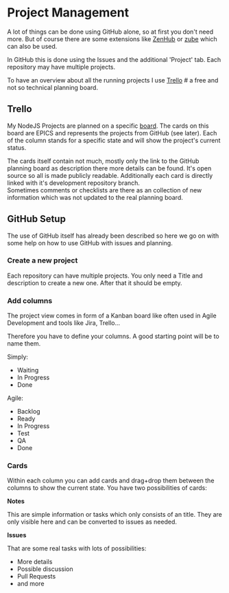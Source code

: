 # Project Management

A lot of things can be done using GitHub alone, so at first you don't need more.
But of course there are some extensions like [ZenHub](https://www.zenhub.com/)
or [zube](https://zube.io/) which can also be used.

In GitHub this is done using the Issues and the additional 'Project' tab. Each repository
may have multiple projects.

To have an overview about all the running projects I use [Trello](https://trello.com/) #
a free and not so technical planning board.


## Trello

My NodeJS Projects are planned on a specific [board](https://trello.com/b/lOY5hCx7/alinex-node-js).
The cards on this board are EPICS and represents the projects from GitHub (see later).
Each of the column stands for a specific state and will show the project's current
status.

The cards itself contain not much, mostly only the link to the GitHub planning board
as description there more details can be found. It's open source so all is made publicly
readable. Additionally each card is directly linked with it's development repository
branch.<br/>
Sometimes comments or checklists are there as an collection of new information which
was not updated to the real planning board.


## GitHub Setup

The use of GitHub itself has already been described so here we go on with some help
on how to use GitHub with issues and planning.

### Create a new project

Each repository can have multiple projects. You only need a Title and description
to create a new one. After that it should be empty.

### Add columns

The project view comes in form of a Kanban board like often used in Agile Development
and tools like Jira, Trello...

Therefore you have to define your columns. A good starting point will be to
name them.

Simply:
- Waiting
- In Progress
- Done

Agile:
- Backlog
- Ready
- In Progress
- Test
- QA
- Done

### Cards

Within each column you can add cards and drag+drop them between the columns to show
the current state. You have two possibilities of cards:

__Notes__

This are simple information or tasks which only consists of an title. They are only
visible here and can be converted to issues as needed.

__Issues__

That are some real tasks with lots of possibilities:
- More details
- Possible discussion
- Pull Requests
- and more
